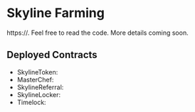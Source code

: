 # Skyline Farming

https://. Feel free to read the code. More details coming soon.

## Deployed Contracts

- SkylineToken: 
- MasterChef:
- SkylineReferral:
- SkylineLocker:
- Timelock:
